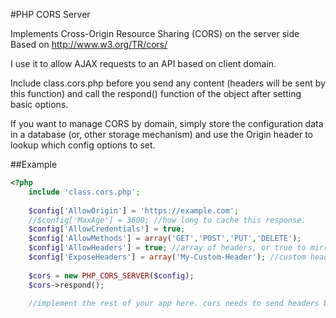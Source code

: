 #PHP CORS Server

Implements Cross-Origin Resource Sharing (CORS) on the server side
Based on http://www.w3.org/TR/cors/

I use it to allow AJAX requests to an API based on client domain. 

Include class.cors.php before you send any content (headers will be sent by this function) and call the respond() function of the object after setting basic options.

If you want to manage CORS by domain, simply store the configuration data in a database (or, other storage mechanism) and use the Origin header to lookup which config options to set.

##Example
```php
<?php
	include 'class.cors.php';
	
	$config['AllowOrigin'] = 'https://example.com';
	//$config['MaxAge'] = 3600; //how long to cache this response. 
	$config['AllowCredentials'] = true;
	$config['AllowMethods'] = array('GET','POST','PUT','DELETE');
	$config['AllowHeaders'] = true; //array of headers, or true to mirror what the browser sends
	$config['ExposeHeaders'] = array('My-Custom-Header'); //custom headers that the browser should expose to the calling function
	
	$cors = new PHP_CORS_SERVER($config);
	$cors->respond();
	
	//implement the rest of your app here. cors needs to send headers before *any* content is sent. 

```
